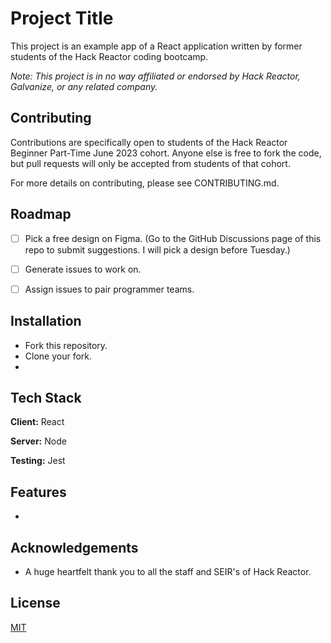 
# Project Title

This project is an example app of a React application written by former students of the Hack Reactor coding bootcamp. 

*Note: This project is in no way affiliated or endorsed by Hack Reactor, Galvanize, or any related company.* 
## Contributing

Contributions are specifically open to students of the Hack Reactor Beginner Part-Time June 2023 cohort. Anyone else is free to fork the code, but pull requests will only be accepted from students of that cohort. 

For more details on contributing, please see CONTRIBUTING.md.
## Roadmap

- [ ] Pick a free design on Figma. (Go to the GitHub Discussions page of this repo to submit suggestions. I will pick a design before Tuesday.)
- [ ] Generate issues to work on.
- [ ] Assign issues to pair programmer teams.


## Installation

- Fork this repository. 
- Clone your fork. 
- 
    
## Tech Stack

**Client:** React

**Server:** Node

**Testing:** Jest
## Features

- 


## Acknowledgements

- A huge heartfelt thank you to all the staff and SEIR's of Hack Reactor. 
## License

[MIT](https://choosealicense.com/licenses/mit/)

